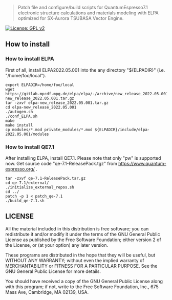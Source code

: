 > Patch file and configure/build scripts for QuantumEspresso7.1 electronic structure calculations and materials modeling with ELPA optimized for SX-Aurora TSUBASA Vector Engine.

[![License: GPL v2](https://img.shields.io/badge/License-GPL%20v2-blue.svg)](https://www.gnu.org/licenses/old-licenses/gpl-2.0.en.html)

## How to install

### How to install ELPA

First of all, install ELPA2022.05.001 into the any directory "${ELPADIR}" (i.e. "/home/foo/local").

```
export ELPADIR=/home/foo/local
wget https://gitlab.mpcdf.mpg.de/elpa/elpa/-/archive/new_release_2022.05.001/elpa-new_release_2022.05.001.tar.gz
tar -zxvf elpa-new_release_2022.05.001.tar.gz
cd elpa-new_release_2022.05.001
./autogen.sh
./conf_ELPA.sh
make
make install
cp modules/*.mod private_modules/*.mod ${ELPADIR}/include/elpa-2022.05.001/modules
```

### How to install QE7.1

After installing ELPA, install QE7.1. Please note that only "pw" is supported now.  Get source code "qe-7.1-ReleasePack.tgz" from https://www.quantum-espresso.org/ .

```
tar -zxvf qe-7.1-ReleasePack.tar.gz
cd qe-7.1/external/
./initialize_external_repos.sh
cd ../
patch -p 1 < patch_qe-7.1
./build_qe-7.1.sh
```

## LICENSE

All the material included in this distribution is free software;
you can redistribute it and/or modify it under the terms of the GNU
General Public License as published by the Free Software Foundation;
either version 2 of the License, or (at your option) any later version.

These programs are distributed in the hope that they will be useful, but
WITHOUT ANY WARRANTY; without even the implied warranty of MERCHANTABILITY
or FITNESS FOR A PARTICULAR PURPOSE. See the GNU General Public License
for more details.

You should have received a copy of the GNU General Public License along
with this program; if not, write to the Free Software Foundation, Inc.,
675 Mass Ave, Cambridge, MA 02139, USA.
